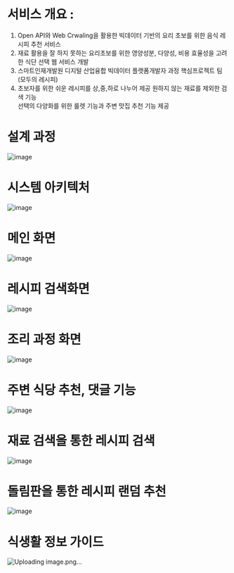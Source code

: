 # 서비스 개요 : 
1. Open API와 Web Crwaling을 활용한 빅데이터 기반의 요리 초보를 위한 음식 레시피 추천 서비스
2. 재료 활용을 잘 하지 못하는 요리초보를 위한 영양성분, 다양성, 비용 효율성을 고려한 식단 선택 웹 서비스 개발
3. 스마트인재개발원 디지털 산업융합 빅데이터 플랫폼개발자 과정 핵심프로젝트 팀(모두의 레시피)
4. 초보자를 위한 쉬운 레시피를 상,중,하로 나누어 제공
   원하지 않는 재료를 제외한 검색 기능  
   선택의 다양화를 위한 룰렛 기능과 주변 맛집 추천 기능 제공

# 설계 과정
![image](https://github.com/parvenuHJ/RecipeProject/assets/139337239/9c194604-c6ea-46db-afb1-4c69b7064f91)

# 시스템 아키텍처
![image](https://github.com/parvenuHJ/RecipeProject/assets/139337239/01698371-fadc-4c14-a6b6-4ede91323c5f)

# 메인 화면
![image](https://github.com/parvenuHJ/RecipeProject/assets/139337239/9d90b35e-ed5a-46f5-8cb7-7f0025583078)

# 레시피 검색화면
![image](https://github.com/parvenuHJ/RecipeProject/assets/139337239/88e36d32-c506-4f93-8f4d-b12d72f279f2)

# 조리 과정 화면
![image](https://github.com/parvenuHJ/RecipeProject/assets/139337239/1164d920-7536-4ac4-a1c5-6d4aaaa5d771)

# 주변 식당 추천, 댓글 기능
![image](https://github.com/parvenuHJ/RecipeProject/assets/139337239/fcbd377e-c4f3-4ef3-9c4c-4da1afa147f8)

# 재료 검색을 통한 레시피 검색
![image](https://github.com/parvenuHJ/RecipeProject/assets/139337239/33fd4939-1af6-4be4-a28e-95211f1de6bd)

# 돌림판을 통한 레시피 랜덤 추천
![image](https://github.com/parvenuHJ/RecipeProject/assets/139337239/aeb97cd1-2120-40f3-953f-d8dfd57d4654)

# 식생활 정보 가이드
![Uploading image.png…]()






   
